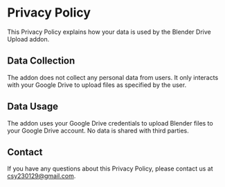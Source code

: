 # Privacy Policy

This Privacy Policy explains how your data is used by the Blender Drive Upload addon.

## Data Collection

The addon does not collect any personal data from users. It only interacts with your Google Drive to upload files as specified by the user.

## Data Usage

The addon uses your Google Drive credentials to upload Blender files to your Google Drive account. No data is shared with third parties.

## Contact

If you have any questions about this Privacy Policy, please contact us at csy230129@gmail.com.
